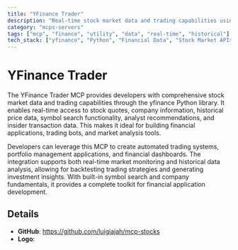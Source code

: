 ```yaml
---
title: "YFinance Trader"
description: "Real-time stock market data and trading capabilities using yfinance for quotes, historical prices, and company analysis."
category: "mcps-servers"
tags: ["mcp", "finance", "utility", "data", "real-time", "historical"]
tech_stack: ["yfinance", "Python", "Financial Data", "Stock Market APIs", "Trading Systems"]
---
```


# YFinance Trader

The YFinance Trader MCP provides developers with comprehensive stock market data and trading capabilities through the yfinance Python library. It enables real-time access to stock quotes, company information, historical price data, symbol search functionality, analyst recommendations, and insider transaction data. This makes it ideal for building financial applications, trading bots, and market analysis tools.

Developers can leverage this MCP to create automated trading systems, portfolio management applications, and financial dashboards. The integration supports both real-time market monitoring and historical data analysis, allowing for backtesting trading strategies and generating investment insights. With built-in symbol search and company fundamentals, it provides a complete toolkit for financial application development.

## Details

- **GitHub**: https://github.com/luigiajah/mcp-stocks
- **Logo**: 
